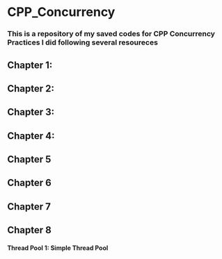 # CPP_Concurrency
### This is a repository of my saved codes for CPP Concurrency Practices I did following several resoureces

## Chapter 1: 
## Chapter 2:
## Chapter 3:
## Chapter 4:
## Chapter 5
## Chapter 6
## Chapter 7
## Chapter 8
#### Thread Pool 1: Simple Thread Pool
